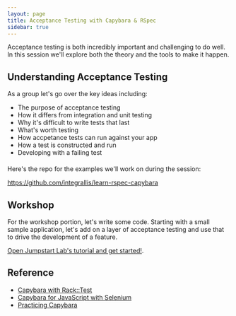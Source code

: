 ```yaml
---
layout: page
title: Acceptance Testing with Capybara & RSpec
sidebar: true
---
```


Acceptance testing is both incredibly important and challenging to do well. In this session we'll explore both the theory and the tools to make it happen.

## Understanding Acceptance Testing

As a group let's go over the key ideas including:

* The purpose of acceptance testing
* How it differs from integration and unit testing
* Why it's difficult to write tests that last
* What's worth testing
* How accpetance tests can run against your app
* How a test is constructed and run
* Developing with a failing test

<div style="width:800px; margin-bottom: 20px;">
<script async class="speakerdeck-embed" data-id="9072f83093360130e0ef365a596da230" data-ratio="1.72972972972973" src="//speakerdeck.com/assets/embed.js"></script></div>

Here's the repo for the examples we'll work on during the session:

https://github.com/integrallis/learn-rspec-capybara

## Workshop

For the workshop portion, let's write some code. Starting with a small sample application, let's add on a layer of acceptance testing and use that to drive the development of a feature.

[Open Jumpstart Lab's tutorial and get started!](http://tutorials.jumpstartlab.com/topics/capybara/capybara_practice.html).

## Reference

* [Capybara with Rack::Test](http://tutorials.jumpstartlab.com/topics/capybara/capybara_with_rack_test.html)
* [Capybara for JavaScript with Selenium](http://tutorials.jumpstartlab.com/topics/capybara/capybara_with_selenium_and_webkit.html)
* [Practicing Capybara](http://tutorials.jumpstartlab.com/topics/capybara/capybara_practice.html)